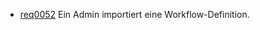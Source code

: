 * [req0052](https://github.com/PolitAktiv/politaktiv-requirements/tree/master/en/requirements/req0052.md) Ein Admin importiert eine Workflow-Definition.
